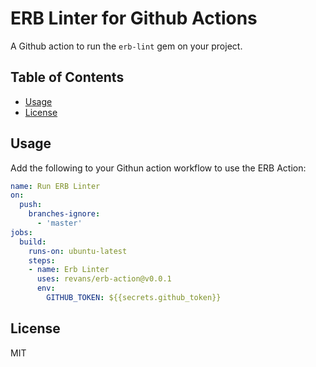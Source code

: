 # ERB Linter for Github Actions

A Github action to run the `erb-lint` gem on your project.

## Table of Contents

* [Usage](#usage)
* [License](#license)

## Usage

Add the following to your Githun action workflow to use the ERB Action:

```yaml
name: Run ERB Linter
on:
  push:
    branches-ignore:
      - 'master'
jobs:
  build:
    runs-on: ubuntu-latest
    steps:
    - name: Erb Linter
      uses: revans/erb-action@v0.0.1
      env:
        GITHUB_TOKEN: ${{secrets.github_token}}

```

## License

MIT
